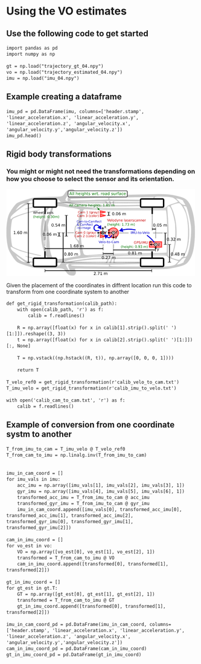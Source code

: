 # Using the VO estimates

## Use the following code to get started

```
import pandas as pd
import numpy as np

gt = np.load("trajectory_gt_04.npy")
vo = np.load("trajectory_estimated_04.npy")
imu = np.load("imu_04.npy")
```

## Example creating a dataframe
```
imu_pd = pd.DataFrame(imu, columns=['header.stamp', 'linear_acceleration.x', 'linear_acceleration.y', 'linear_acceleration.z', 'angular_velocity.x', 'angular_velocity.y','angular_velocity.z'])
imu_pd.head()
```
## Rigid body transformations
###  You might or might not need the transformations depending on how you choose to select the sensor and its orientation.
<img src='setup_top_view.png' width=500 />

Given the placement of the coordinates in diffrent location run this code to transform from one coordinate system to another

```
def get_rigid_transformation(calib_path):
    with open(calib_path, 'r') as f:
        calib = f.readlines()

    R = np.array([float(x) for x in calib[1].strip().split(' ')[1:]]).reshape((3, 3))
    t = np.array([float(x) for x in calib[2].strip().split(' ')[1:]])[:, None]

    T = np.vstack((np.hstack((R, t)), np.array([0, 0, 0, 1])))
    
    return T

T_velo_ref0 = get_rigid_transformation(r'calib_velo_to_cam.txt')
T_imu_velo = get_rigid_transformation(r'calib_imu_to_velo.txt')

with open('calib_cam_to_cam.txt', 'r') as f:
    calib = f.readlines()
```
## Example of conversion from one coordinate systm to another
```
T_from_imu_to_cam = T_imu_velo @ T_velo_ref0
T_from_cam_to_imu = np.linalg.inv(T_from_imu_to_cam)


imu_in_cam_coord = []
for imu_vals in imu:
    acc_imu = np.array([imu_vals[1], imu_vals[2], imu_vals[3], 1])
    gyr_imu = np.array([imu_vals[4], imu_vals[5], imu_vals[6], 1])
    transformed_acc_imu = T_from_imu_to_cam @ acc_imu
    transformed_gyr_imu = T_from_imu_to_cam @ gyr_imu
    imu_in_cam_coord.append([imu_vals[0], transformed_acc_imu[0], transformed_acc_imu[1], transformed_acc_imu[2], transformed_gyr_imu[0], transformed_gyr_imu[1], transformed_gyr_imu[2]])

cam_in_imu_coord = []
for vo_est in vo:
    VO = np.array([vo_est[0], vo_est[1], vo_est[2], 1])
    transformed = T_from_cam_to_imu @ VO
    cam_in_imu_coord.append([transformed[0], transformed[1], transformed[2]])

gt_in_imu_coord = []
for gt_est in gt.T:
    GT = np.array([gt_est[0], gt_est[1], gt_est[2], 1])
    transformed = T_from_cam_to_imu @ GT
    gt_in_imu_coord.append([transformed[0], transformed[1], transformed[2]])

imu_in_cam_coord_pd = pd.DataFrame(imu_in_cam_coord, columns=['header.stamp', 'linear_acceleration.x', 'linear_acceleration.y', 'linear_acceleration.z', 'angular_velocity.x', 'angular_velocity.y','angular_velocity.z'])
cam_in_imu_coord_pd = pd.DataFrame(cam_in_imu_coord)
gt_in_imu_coord_pd = pd.DataFrame(gt_in_imu_coord)
```